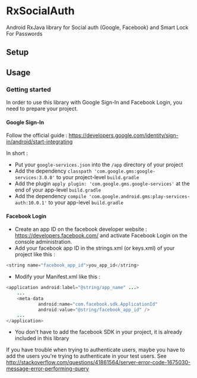 # RxSocialAuth
Android RxJava library for Social auth (Google, Facebook) and Smart Lock For Passwords

## Setup

## Usage

### Getting started

In order to use this library with Google Sign-In and Facebook Login, you need to prepare your project.

#### Google Sign-In
Follow the official guide : https://developers.google.com/identity/sign-in/android/start-integrating

In short : 
* Put your `google-services.json` into the `/app` directory of your project
* Add the dependency `classpath 'com.google.gms:google-services:3.0.0'`  to your project-level `build.gradle`
* Add the plugin `apply plugin: 'com.google.gms.google-services'` at the end of your app-level `build.gradle`
* Add the dependency `compile 'com.google.android.gms:play-services-auth:10.0.1'`  to your app-level `build.gradle`

#### Facebook Login
* Create an app ID on the facebook developer website : https://developers.facebook.com/ and activate Facebook Login on the console administration.
* Add your facebook app ID in the strings.xml (or keys.xml) of your project like this : 
```java
<string name="facebook_app_id">you_app_id</string>
```
* Modify your Manifest.xml like this : 
```java
<application android:label="@string/app_name" ...>
    ...
    <meta-data
            android:name="com.facebook.sdk.ApplicationId"
            android:value="@string/facebook_app_id" />
    ...
</application>
```
* You don't have to add the facebook SDK in your project, it is already included in this library

If you have trouble when trying to authenticate users, maybe you have to add the users you're trying to authenticate in your test users. See http://stackoverflow.com/questions/41861564/server-error-code-1675030-message-error-performing-query
